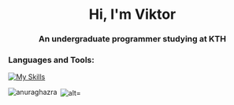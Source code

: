 <h1 align="center">Hi, I'm Viktor</h1>
<h3 align="center">An undergraduate programmer studying at KTH</h3>

<h3 align="left">Languages and Tools:</h3>

[![My Skills](https://skillicons.dev/icons?i=py,c,js,linux,arch,rust,vim,java,elixir,latex,html,css,bash,tensorflow,react,postgres,git,autocad&perline=9)](https://skillicons.dev)

<p><img align="left" src="https://github-readme-stats-sigma-five.vercel.app/api/top-langs?username=999sh&theme=merko&show_icons=true&locale=en&layout=compact"alt="anuraghazra" /></p>

<p>&nbsp;<img align="center" src="https://github-readme-stats-sigma-five.vercel.app/api?username=999sh&theme=merko&show_icons=true&locale=en" alt="alt="anuraghazra" /></p>
